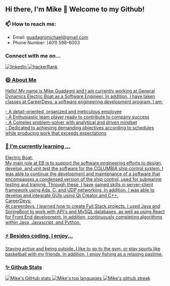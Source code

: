 ## Hi there, I'm Mike 👋 Welcome to my Github!

### 📫 How to reach me:
- Email: guadagnimichael@gmail.com
- Phone Number: (401) 598-6003

### Connect with me on...
<p>
  <a href="https://www.linkedin.com/in/michael-guadagni-041461184/">
  <img src="https://img.shields.io/badge/LinkedIn-0077B5?style=for-the-badge&logo=linkedin&logoColor=white" alt="linkedIn">
   
  <a href="https://www.hackerrank.com/guadagnimichael">
  <img src="https://img.shields.io/badge/-Hackerrank-2EC866?style=for-the-badge&logo=HackerRank&logoColor=white" alt ="hackerRank">

</p>

### 😄 About Me
<p> 
Hello! My name is Mike Guadagni and I am currently working at General Dynamics Electric Boat as a Software Engineer. In addition, I have taken classes at CareerDevs, a software engineering development program. I am: </p> 
 - A detail-oriented, organized and meticulous employee <br>
- A Enthusiastic team player ready to contribute to  company success <br>
- A Complex problem-solver with analytical and driven mindset <br>
- Dedicated to achieving demanding objectives according to schedules while producing work that exceeds expectations <br>

### 🌱 I’m currently learning ...
<ins>Electric Boat:</ins> <br>
    My main role at EB is to support the software engineering efforts to design, develop, and unit test the software for the COLUMBIA ship control system. I was able to continue the development and maintenance of a software that encompasses a condensed version of the ship control, used for submarine testing and training. Through these, I have gained skills in server-client framework using Ada, C, and UDP networking. In addition, I was able to develop and integrate GUIs using Qt Creator and C++. <br>
<ins>CareerDevs:</ins> <br>
At careerdevs, I learned how to create Full Stack projects. I used Java and SpringBoot to work with API's and MySQL databases, as well as using React for Front End development. In addition, continuously completing algorithms within Java, Javascript, and Python. 

### ⚡ Besides coding, I enjoy...
Staying active and being outside. I like to go to the gym, or play sports like basketball with my friends. In addition, I enjoy fishing as a relaxing pastime. 

### ✨ Github Stats
![Mike's GitHub stats](https://github-readme-stats.vercel.app/api?username=mguadagni&show_icons=true&theme=merko) 
![Mike's top languages](https://github-readme-stats.vercel.app/api/top-langs/?username=mguadagni&theme=blue-green)
![Mike's github streak](https://github-readme-streak-stats.herokuapp.com/?user=mguadagni&theme=blue-green)




<!--
**mguadagni/mguadagni** is a ✨ _special_ ✨ repository because its `README.md` (this file) appears on your GitHub profile.

Here are some ideas to get you started:

- 🔭 I’m currently working on ...
- 🌱 I’m currently learning ...
- 👯 I’m looking to collaborate on ...
- 🤔 I’m looking for help with ...
- 💬 Ask me about ...
- 📫 How to reach me: ...
- 😄 Pronouns: ...
- ⚡ Fun fact: ...
-->
